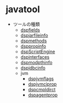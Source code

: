 javatool
=======

* ツールの種類
  - [dspfields](dspfields.md)
  - [dspjarfileinfo](dspjarfileinfo.md)
  - [dspmethods](dspmethods.md)
  - [dsppropinfo](dsppropinfo.md)
  - [dspScriptEngine](dspScriptEngine.md)
  - [dspinterfaces](dspinterfaces.md)
  - [dspmodpthinfo](dspmodpthinfo.md)
  - [dspjdbcinfo](dspjdbcinfo.md)
  - jvm
    - [dspjvmflags](dspjvmflags.md)
    - [dspjvmciprop](dspjvmciprop.md)
    - [dspcmpldirct](dspcmpldirct.md)
    - [dspagentprop](dspagentprop.md)
